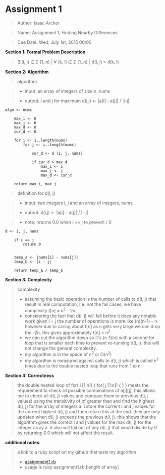 # **Assignment 1**
> Author: Isaac Archer

> Name: Assignment 1, Finding Nearby Differences

> Due Date: Wed, July 1st, 2015 00:00


**Section 1: Formal Problem Description**

> ∃ (i, j) ∈ ℤ {1..n} | ∀ (k, l) ∈ ℤ {1..n} | d(i, j) > d(k, l)

**Section 2: Algorithm**
> algorithm

>- input: an array of integers of size n, nums

>- output: i and j for maximum d(i,j) <- |a[i] - a[j]| / |i-j|

	algo <- nums

		max_i <- 0
		max_j <- 0
		max_d <- 0
		cur_d <- 0

		for i <- 1..length(nums)
			for j <- i..length(nums)

				cur_d <- d (i, j, nums)

				if cur_d > max_d
					max_i <- i
					max_j <- j
					max_d <- cur_d
				
		return max_i, max_j

> definition for d(i, j)

>- input: two integers i, j and an array of integers, nums

>- output: d(i,j) <- |a[i] - a[j]| / |i-j|

>- note: returns 0.0 when i == j to prevent / 0

	d <- i, j, nums

		if i == j
			return 0
		

		temp_a <- |nums[i] - nums[j]|
		temp_b <- |i - j|

		return temp_a / temp_b

**Section 3: Complexity**
> complexity
>- assuming the basic operation is the number of calls to d(i, j) that result in real computation, i.e. not the fail cases, we have complexity t[n] = n<sup>2</sup> - 2n.
>- considering the fact that d(i, j) will fail before it does any notable work given i = j the number of operations is more like (n)(n-1) - n. however due to caring about t[n] as n gets very large we can drop the -2n. this gives approximately t[n] = n<sup>2</sup>.
>- we can cut the algorithm down so it's (n-1)(n) with a second for loop that is smaller each time to prevent re-running d(i, j). this will not change the general complexity.
>- my algorithm is in the space of n<sup>2</sup> or O(n<sup>2</sup>)
>- my algorithm is measured against calls to d(i, j) which is called n<sup>2</sup> times due to the double nested loop that runs from 1 to n.

**Section 4: Correctness**

> the double nested loop of for( i [1:n]) { for( j [1:n]) { } } meets the requirement to check all possible combinations of a[i][j]. this allows me to check all d(i, j) values and compare them to previous d(i, j values) using the transitivity of of greater than and find the highest d(i, j) for the array of integers a. i store the current i and j values for the current highest d(i, j) and then return this at the end. they are only updated when d(i, j) exceeds the previous d(i, j). this shows that the algorithm gives the correct i and j values for the max d(i, j) for the integer array a. it also will fail out of any d(i, j) that would divide by 0 by returning 0.0 which will not affect the result.

**additional notes:**

> a link to a ruby script on my github that tests my algorithm
>- [assignment1.rb](https://github.com/The-Duchess/CS350-Summer2015/blob/master/assignment1.rb)
>- usage is ruby assignment1.rb [length of array]
